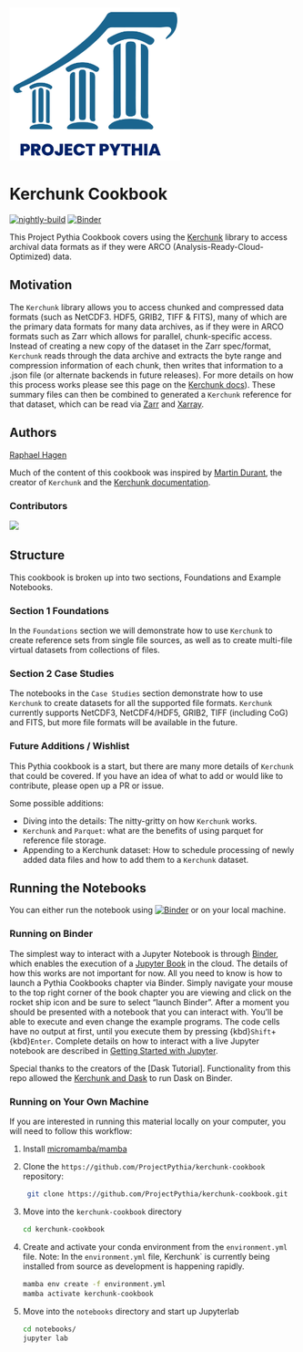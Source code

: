 <img src="thumbnail.png" alt="thumbnail" width="300"/>

# Kerchunk Cookbook

[![nightly-build](https://github.com/ProjectPythia/kerchunk-cookbook/actions/workflows/nightly-build.yaml/badge.svg)](https://github.com/ProjectPythia/kerchunk-cookbook/actions/workflows/nightly-build.yaml)
[![Binder](http://binder.mypythia.org/badge_logo.svg)](http://binder.mypythia.org/v2/gh/ProjectPythia/kerchunk-cookbook/main?labpath=notebooks)

This Project Pythia Cookbook covers using the [Kerchunk](https://fsspec.github.io/kerchunk/)
library to access archival data formats as if they were
ARCO (Analysis-Ready-Cloud-Optimized) data.

## Motivation

The `Kerchunk` library allows you to access chunked and compressed
data formats (such as NetCDF3. HDF5, GRIB2, TIFF & FITS), many of
which are the primary data formats for many data archives, as if
they were in ARCO formats such as Zarr which allows for parallel,
chunk-specific access. Instead of creating a new copy of the dataset
in the Zarr spec/format, `Kerchunk` reads through the data archive
and extracts the byte range and compression information of each
chunk, then writes that information to a .json file (or alternate
backends in future releases). For more details on how this process
works please see this page on the
[Kerchunk docs](https://fsspec.github.io/kerchunk/detail.html)).
These summary files can then be combined to generated a `Kerchunk`
reference for that dataset, which can be read via
[Zarr](https://zarr.readthedocs.io) and
[Xarray](https://docs.xarray.dev/en/stable/).

## Authors

[Raphael Hagen](https://github.com/norlandrhagen)

Much of the content of this cookbook was inspired by
[Martin Durant](https://github.com/martindurant),
the creator of `Kerchunk` and the
[Kerchunk documentation](https://fsspec.github.io/kerchunk/).

### Contributors

<a href="https://github.com/ProjectPythia/kerchunk-cookbook/graphs/contributors">
  <img src="https://contrib.rocks/image?repo=ProjectPythia/kerchunk-cookbook" />
</a>

## Structure

This cookbook is broken up into two sections,
Foundations and Example Notebooks.

### Section 1 Foundations

In the `Foundations` section we will demonstrate
how to use `Kerchunk` to create reference sets
from single file sources, as well as to create
multi-file virtual datasets from collections of files.

### Section 2 Case Studies

The notebooks in the `Case Studies` section
demonstrate how to use `Kerchunk` to create
datasets for all the supported file formats.
`Kerchunk` currently supports NetCDF3,
NetCDF4/HDF5, GRIB2, TIFF (including CoG)
and FITS, but more file formats will
be available in the future.

### Future Additions / Wishlist

This Pythia cookbook is a start, but there are
many more details of `Kerchunk` that could be
covered. If you have an idea of what to add or
would like to contribute, please open up a PR or issue.

Some possible additions:

- Diving into the details: The nitty-gritty on how `Kerchunk` works.
- `Kerchunk` and `Parquet`: what are the benefits of using parquet for reference file storage.
- Appending to a Kerchunk dataset:
  How to schedule processing of newly added data files and how to add them to a `Kerchunk` dataset.

## Running the Notebooks

You can either run the notebook using [![Binder](http://binder.mypythia.org/badge_logo.svg)](http://binder.mypythia.org/v2/gh/ProjectPythia/kerchunk-cookbook/main?labpath=notebooks)
or on your local machine.

### Running on Binder

The simplest way to interact with a Jupyter Notebook is through
[Binder](https://mybinder.org/), which enables the execution of a
[Jupyter Book](https://jupyterbook.org) in the cloud. The details of how this works are not
important for now. All you need to know is how to launch a Pythia
Cookbooks chapter via Binder. Simply navigate your mouse to
the top right corner of the book chapter you are viewing and click
on the rocket ship icon and be sure to select
“launch Binder”. After a moment you should be presented with a
notebook that you can interact with. You’ll be able to execute
and even change the example programs. The code cells
have no output at first, until you execute them by pressing
{kbd}`Shift`\+{kbd}`Enter`. Complete details on how to interact with
a live Jupyter notebook are described in [Getting Started with
Jupyter](https://foundations.projectpythia.org/foundations/getting-started-jupyter.html).

Special thanks to the creators of the [Dask Tutorial]. Functionality from this repo allowed the [Kerchunk and Dask](foundations/kerchunk_dask.ipynb) to run Dask on Binder.

### Running on Your Own Machine

If you are interested in running this material locally on your computer,
you will need to follow this workflow:

1. Install [micromamba/mamba](https://mamba.readthedocs.io/en/latest/installation.html)

1. Clone the `https://github.com/ProjectPythia/kerchunk-cookbook` repository:

   ```bash
    git clone https://github.com/ProjectPythia/kerchunk-cookbook.git
   ```

1. Move into the `kerchunk-cookbook` directory
   ```bash
   cd kerchunk-cookbook
   ```
1. Create and activate your conda environment from the `environment.yml` file.
   Note: In the `environment.yml` file, Kerchunk` is currently being installed from source as development is happening rapidly.

   ```bash
   mamba env create -f environment.yml
   mamba activate kerchunk-cookbook
   ```

1. Move into the `notebooks` directory and start up Jupyterlab
   ```bash
   cd notebooks/
   jupyter lab
   ```
